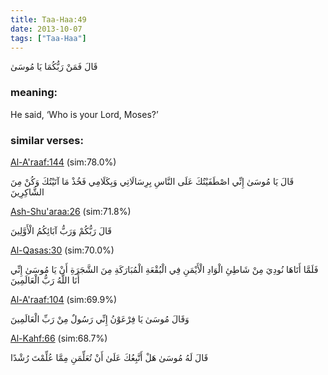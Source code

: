 ```yaml
---
title: Taa-Haa:49
date: 2013-10-07
tags: ["Taa-Haa"]
---
```

قَالَ فَمَنْ رَبُّكُمَا يَا مُوسَىٰ
### meaning: 
He said, ‘Who is your Lord, Moses?’
### similar verses: 

[Al-A'raaf:144](/7/144) (sim:78.0%)

قَالَ يَا مُوسَىٰ إِنِّي اصْطَفَيْتُكَ عَلَى النَّاسِ بِرِسَالَاتِي وَبِكَلَامِي فَخُذْ مَا آتَيْتُكَ وَكُنْ مِنَ الشَّاكِرِينَ

[Ash-Shu'araa:26](/26/26) (sim:71.8%)

قَالَ رَبُّكُمْ وَرَبُّ آبَائِكُمُ الْأَوَّلِينَ

[Al-Qasas:30](/28/30) (sim:70.0%)

فَلَمَّا أَتَاهَا نُودِيَ مِنْ شَاطِئِ الْوَادِ الْأَيْمَنِ فِي الْبُقْعَةِ الْمُبَارَكَةِ مِنَ الشَّجَرَةِ أَنْ يَا مُوسَىٰ إِنِّي أَنَا اللَّهُ رَبُّ الْعَالَمِينَ

[Al-A'raaf:104](/7/104) (sim:69.9%)

وَقَالَ مُوسَىٰ يَا فِرْعَوْنُ إِنِّي رَسُولٌ مِنْ رَبِّ الْعَالَمِينَ

[Al-Kahf:66](/18/66) (sim:68.7%)

قَالَ لَهُ مُوسَىٰ هَلْ أَتَّبِعُكَ عَلَىٰ أَنْ تُعَلِّمَنِ مِمَّا عُلِّمْتَ رُشْدًا
